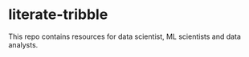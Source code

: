 # literate-tribble
This repo contains resources for data scientist, ML scientists and data analysts.
